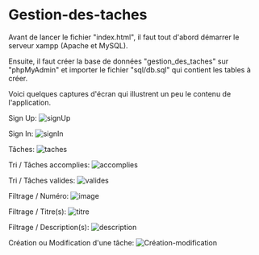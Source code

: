 # Gestion-des-taches

Avant de lancer le fichier "index.html", il faut tout d'abord démarrer le serveur xampp (Apache et MySQL).

Ensuite, il faut créer la base de données "gestion_des_taches" sur "phpMyAdmin" et importer le fichier "sql/db.sql" qui contient les tables à créer.

Voici quelques captures d'écran qui illustrent un peu le contenu de l'application.


Sign Up:
![signUp](https://user-images.githubusercontent.com/86629025/215860325-c62ada79-b5e9-48d2-8f31-7139fe938363.png)


Sign In:
![signIn](https://user-images.githubusercontent.com/86629025/215860377-baea7d17-f3aa-4a75-9941-7e1132ab89ed.png)


Tâches:
![taches](https://user-images.githubusercontent.com/86629025/215860405-507e1d77-5c4d-4e8c-b05c-896adb6b97d3.png)


Tri / Tâches accomplies:
![accomplies](https://user-images.githubusercontent.com/86629025/215860468-3c810f1b-2e39-4797-9c45-8232d23ba949.png)


Tri / Tâches valides:
![valides](https://user-images.githubusercontent.com/86629025/215860531-e0a903b1-2dd4-4e09-a9b1-ba5460baf4d1.png)


Filtrage / Numéro:
![image](https://user-images.githubusercontent.com/86629025/215864023-408b8fb1-352e-4cd0-9a1b-9f71cfb8d50c.png)


Filtrage / Titre(s):
![titre](https://user-images.githubusercontent.com/86629025/215863753-ef8a9f34-f67a-45f6-bd2b-5ef8c40b7c5a.png)


Filtrage / Description(s):
![description](https://user-images.githubusercontent.com/86629025/215863775-5b8b5feb-d90a-4467-aa50-8ee5c8e64aa7.png)


Création ou Modification d'une tâche:
![Création-modification](https://user-images.githubusercontent.com/86629025/215861398-17c9f904-54e2-4dcd-8982-b192b8e0cf00.png)

